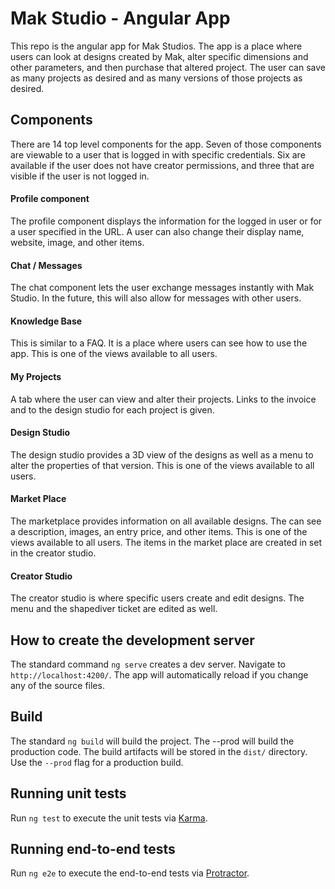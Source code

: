 
# Mak Studio - Angular App

This repo is the angular app for Mak Studios. The app is a place where users can look at designs created by Mak, alter specific dimensions and other parameters, and then purchase that altered project. The user can save as many projects as desired and as many versions of those projects as desired.


## Components

There are 14 top level components for the app. Seven of those components are viewable to a user that is logged in with specific credentials. Six are available if the user does not have creator permissions, and three that are visible if the user is not logged in.

#### Profile component

The profile component displays the information for the logged in user or for a user specified in the URL. A user can also change their display name, website, image, and other items.


#### Chat / Messages

The chat component lets the user exchange messages instantly with Mak Studio. In the future, this will also allow for messages with other users.

#### Knowledge Base

This is similar to a FAQ. It is a place where users can see how to use the app. This is one of the views available to all users.


#### My Projects

A tab where the user can view and alter their projects. Links to the invoice and to the design studio for each project is given.


#### Design Studio

The design studio provides a 3D view of the designs as well as a menu to alter the properties of that version. This is one of the views available to all users.


#### Market Place

The marketplace provides information on all available designs. The can see a description, images, an entry price, and other items. This is one of the views available to all users. The items in the market place are created in set in the creator studio.


#### Creator Studio

The creator studio is where specific users create and edit designs. The menu and the shapediver ticket are edited as well.




## How to create the development server

The standard command `ng serve` creates a dev server. Navigate to `http://localhost:4200/`. The app will automatically reload if you change any of the source files.

## Build

The standard `ng build` will build the project. The --prod will build the production code. The build artifacts will be stored in the `dist/` directory. Use the `--prod` flag for a production build.

## Running unit tests

Run `ng test` to execute the unit tests via [Karma](https://karma-runner.github.io).

## Running end-to-end tests

Run `ng e2e` to execute the end-to-end tests via [Protractor](http://www.protractortest.org/).
